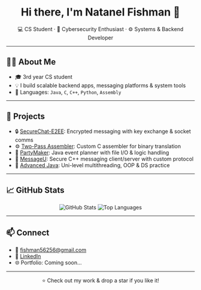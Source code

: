 <h1 align="center">Hi there, I'm Natanel Fishman 👋</h1>

<p align="center">
  💻 CS Student · 🔐 Cybersecurity Enthusiast · ⚙️ Systems & Backend Developer  
</p>

---

## 👨‍💻 About Me

- 🎓 3rd year CS student
- 💡 I build scalable backend apps, messaging platforms & system tools  
- 💬 Languages: `Java`, `C`, `C++`, `Python`, `Assembly`  

---

## 🚀 Projects

- 🔒 [SecureChat-E2EE](https://github.com/Natifishman/SecureChat-E2EE): Encrypted messaging with key exchange & socket comms  
- ⚙️ [Two-Pass Assembler](https://github.com/Natifishman/c-two-pass-assembler): Custom C assembler for binary translation  
- 🎉 [PartyMaker](https://github.com/Natifishman/PartyMaker): Java event planner with file I/O & logic handling  
- 💬 [MessageU](Private): Secure C++ messaging client/server with custom protocol  
- 🧠 [Advanced Java](https://github.com/Natifishman/Advanced-Java-Uni): Uni-level multithreading, OOP & DS practice

---

## 📈 GitHub Stats

<p align="center">
  <img src="https://github-readme-stats.vercel.app/api?username=Natifishman&show_icons=true&theme=tokyonight" alt="GitHub Stats" />
  <img src="https://github-readme-stats.vercel.app/api/top-langs/?username=Natifishman&layout=compact&theme=tokyonight" alt="Top Languages" />
</p>

---

## 📫 Connect

- 📧 fishman56256@gmail.com  
- 💼 [LinkedIn](https://www.linkedin.com/in/natanelf/)  
- 🌐 Portfolio: Coming soon...

---

<p align="center">⭐️ Check out my work & drop a star if you like it!</p>
